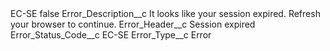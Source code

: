 <?xml version="1.0" encoding="UTF-8"?>
<CustomMetadata xmlns="http://soap.sforce.com/2006/04/metadata" xmlns:xsi="http://www.w3.org/2001/XMLSchema-instance" xmlns:xsd="http://www.w3.org/2001/XMLSchema">
    <label>EC-SE</label>
    <protected>false</protected>
    <values>
        <field>Error_Description__c</field>
        <value xsi:type="xsd:string">It looks like your session expired. Refresh your browser to continue.</value>
    </values>
    <values>
        <field>Error_Header__c</field>
        <value xsi:type="xsd:string">Session expired</value>
    </values>
    <values>
        <field>Error_Status_Code__c</field>
        <value xsi:type="xsd:string">EC-SE</value>
    </values>
    <values>
        <field>Error_Type__c</field>
        <value xsi:type="xsd:string">Error</value>
    </values>
</CustomMetadata>
